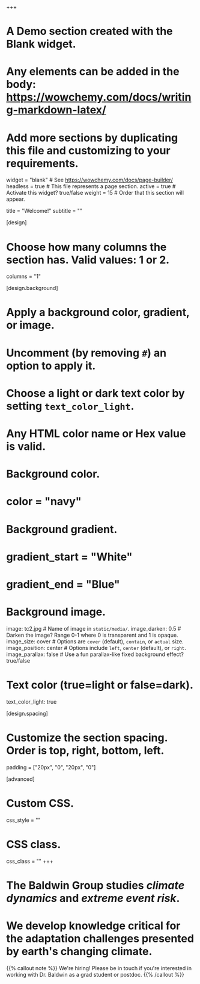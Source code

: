 +++
# A Demo section created with the Blank widget.
# Any elements can be added in the body: https://wowchemy.com/docs/writing-markdown-latex/
# Add more sections by duplicating this file and customizing to your requirements.

widget = "blank"  # See https://wowchemy.com/docs/page-builder/
headless = true  # This file represents a page section.
active = true  # Activate this widget? true/false
weight = 15  # Order that this section will appear.

title = "Welcome!"
subtitle = ""

[design]
  # Choose how many columns the section has. Valid values: 1 or 2.
  columns = "1"

[design.background]
  # Apply a background color, gradient, or image.
  #   Uncomment (by removing `#`) an option to apply it.
  #   Choose a light or dark text color by setting `text_color_light`.
  #   Any HTML color name or Hex value is valid.

  # Background color.
  # color = "navy"
  
  # Background gradient.
  # gradient_start = "White"
  # gradient_end = "Blue"
  
  # Background image.
  image: tc2.jpg  # Name of image in `static/media/`.
  image_darken: 0.5 # Darken the image? Range 0-1 where 0 is transparent and 1 is opaque.
  image_size: cover  #  Options are `cover` (default), `contain`, or `actual` size.
  image_position: center  # Options include `left`, `center` (default), or `right`.
  image_parallax: false  # Use a fun parallax-like fixed background effect? true/false
  
  # Text color (true=light or false=dark).
  text_color_light: true

[design.spacing]
  # Customize the section spacing. Order is top, right, bottom, left.
  padding = ["20px", "0", "20px", "0"]

[advanced]
 # Custom CSS. 
 css_style = ""
 
 # CSS class.
 css_class = ""
+++
# The Baldwin Group studies *climate dynamics* and *extreme event risk*.

# We develop knowledge critical for the adaptation challenges presented by earth's changing climate. 


{{% callout note %}}
We're hiring! Please be in touch if you're interested in working with Dr. Baldwin as a grad student or postdoc.
{{% /callout %}}
